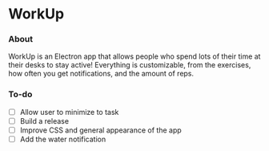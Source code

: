 # WorkUp

### About
WorkUp is an Electron app that allows people who spend lots of their time at their desks to stay active! Everything is customizable, from the exercises, how often you get notifications, and the amount of reps.

### To-do
- [ ] Allow user to minimize to task
- [ ] Build a release
- [ ] Improve CSS and general appearance of the app
- [ ] Add the water notification